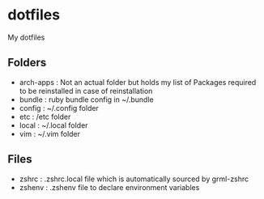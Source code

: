 # dotfiles
My dotfiles

## Folders
- arch-apps : Not an actual folder but holds my list of Packages required to be reinstalled in case of reinstallation
- bundle : ruby bundle config in ~/.bundle
- config : ~/.config folder
- etc : /etc folder
- local : ~/.local folder
- vim : ~/.vim folder

## Files
- zshrc : .zshrc.local file which is automatically sourced by grml-zshrc
- zshenv : .zshenv file to declare environment variables
